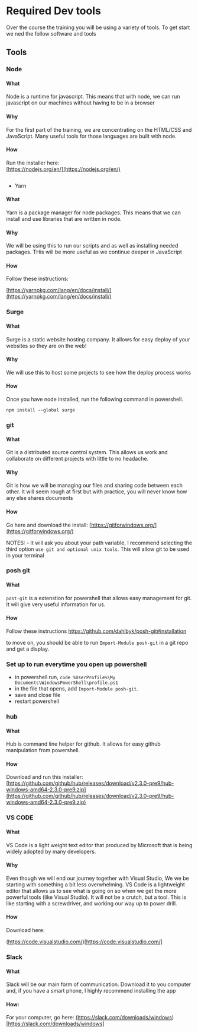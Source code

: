 # Required Dev tools 

Over the course the training you will be using a variety of tools. To get start we ned the follow software and tools


## Tools

### Node

#### What

Node is a runtime for javascript. This means that with node, we can run javascript on our machines without having to be in a browser

#### Why

For the first part of the training, we are concentrating on the HTML/CSS and JavaScript. Many useful tools for those languages are built with node. 

#### How

Run the installer here:
<br/>
[https://nodejs.org/en/](https://nodejs.org/en/)
 
```
```

- Yarn

#### What

Yarn is a package manager for node packages. This means that we can install and use libraries that are written in node.

#### Why

We will be using this to run our scripts and as well as installing needed packages. THis will be more useful as we continue deeper in JavaScript

#### How


Follow these instructions: 

[https://yarnpkg.com/lang/en/docs/install/](https://yarnpkg.com/lang/en/docs/install/)


### Surge

#### What 

Surge is a static website hosting company. It allows for easy deploy of your websites so they are on the web!

#### Why

We will use this to host some projects to see how the deploy process works

#### How

Once you have node installed, run the following command in powershell.

``` 
npm install --global surge

```

### git

#### What 

Git is a distributed source control system. This allows us work and collaborate on different projects with little to no headache.

#### Why

Git is how we will be managing our files and sharing code between each other. It will seem rough at first but with practice, you will never know how any else shares documents

#### How

Go here and download the install: 
[https://gitforwindows.org/](https://gitforwindows.org/)


NOTES: 
    - It will ask you about your path variable, I recommend selecting the third option `use git and optional unix tools`. This will allow git to be used in your terminal
    

### posh git

#### What 

`post-git` is a extenstion for powershell that allows easy management for git. It will give very useful information for us.

#### How

Follow these instructions
https://github.com/dahlbyk/posh-git#installation

to move on, you should be able to run `Import-Module posh-git` in a git repo and get a display.

### Set up to run everytime you open up powershell

- in powershell run, `code %UserProfile%\My Documents\WindowsPowerShell\profile.ps1`
- in the file that opens, add `Import-Module posh-git`. 
- save and close file
- restart powershell


### hub

#### What
 Hub is command line helper for github. It allows for easy github manipulation from powershell.

#### How
Download and run this installer: 
[https://github.com/github/hub/releases/download/v2.3.0-pre9/hub-windows-amd64-2.3.0-pre9.zip](https://github.com/github/hub/releases/download/v2.3.0-pre9/hub-windows-amd64-2.3.0-pre9.zip)

### VS CODE

#### What 
VS Code is a light weight text editor that produced by Microsoft that is being widely adopted by many developers. 

#### Why

Even though we will end our journey together with Visual Studio, We we be starting with something a bit less overwhelming. VS Code is a lightweight editor that allows us to see what is going on so when we get the more powerful tools (like Visual Studio). It will not be a crutch, but a tool. This is like starting with a screwdriver, and working our way up to power drill. 

#### How
Download here: 

(https://code.visualstudio.com/)[https://code.visualstudio.com/]


### Slack 

#### What
Slack will be our main form of communication. Download it to you computer and, if you have a smart phone, I highly recommend installing the app

#### How: 
For your computer, go here: (https://slack.com/downloads/windows)[https://slack.com/downloads/windows]